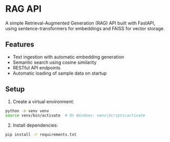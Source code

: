 # RAG API

A simple Retrieval-Augmented Generation (RAG) API built with FastAPI, using sentence-transformers for embeddings and FAISS for vector storage.

## Features

- Text ingestion with automatic embedding generation
- Semantic search using cosine similarity
- RESTful API endpoints
- Automatic loading of sample data on startup

## Setup

1. Create a virtual environment:
```bash
python -m venv venv
source venv/bin/activate  # On Windows: venv\Scripts\activate
```

2. Install dependencies:
```bash
pip install -r requirements.txt
```

